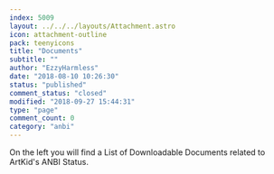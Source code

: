 ```yaml
---
index: 5009
layout: ../../../layouts/Attachment.astro
icon: attachment-outline
pack: teenyicons
title: "Documents"
subtitle: ""
author: "EzzyHarmless"
date: "2018-08-10 10:26:30"
status: "published"
comment_status: "closed"
modified: "2018-09-27 15:44:31"
type: "page"
comment_count: 0
category: "anbi"
---
```


On the left you will find a List of Downloadable Documents related to ArtKid's ANBI Status.